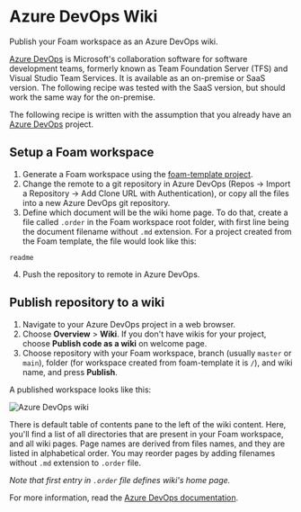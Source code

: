 # Azure DevOps Wiki

Publish your Foam workspace as an Azure DevOps wiki.

[Azure DevOps](https://azure.microsoft.com/en-us/services/devops/) is Microsoft's collaboration software for software development teams, formerly known as Team Foundation Server (TFS) and Visual Studio Team Services. It is available as an on-premise or SaaS version. The following recipe was tested with the SaaS version, but should work the same way for the on-premise.

The following recipe is written with the assumption that you already have an [Azure DevOps](https://azure.microsoft.com/en-us/services/devops/) project.

## Setup a Foam workspace

1. Generate a Foam workspace using the [foam-template project](https://github.com/foambubble/foam-template). 
2. Change the remote to a git repository in Azure DevOps (Repos -> Import a Repository -> Add Clone URL with Authentication), or copy all the files into a new Azure DevOps git repository.
3. Define which document will be the wiki home page. To do that, create a file called `.order` in the Foam workspace root folder, with first line being the document filename without `.md` extension. For a project created from the Foam template, the file would look like this:
```
readme
```
4. Push the repository to remote in Azure DevOps.

## Publish repository to a wiki


1. Navigate to your Azure DevOps project in a web browser.
2. Choose **Overview** > **Wiki**. If you don't have wikis for your project, choose **Publish code as a wiki** on welcome page. 
3. Choose repository with your Foam workspace, branch (usually `master` or `main`), folder (for workspace created from foam-template it is `/`), and wiki name, and press **Publish**.

A published workspace looks like this:

![Azure DevOps wiki](assets/images/azure-devops-wiki-demo.png)

There is default table of contents pane to the left of the wiki content. Here, you'll find a list of all directories that are present in your Foam workspace, and all wiki pages. Page names are derived from files names, and they are listed in alphabetical order. You may reorder pages by adding filenames without `.md` extension to `.order` file. 

_Note that first entry in `.order` file defines wiki's home page._

For more information, read the [Azure DevOps documentation](https://docs.microsoft.com/en-us/azure/devops/project/wiki/publish-repo-to-wiki). 
